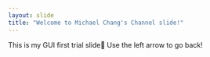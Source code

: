 ```yaml
---
layout: slide
title: "Welcome to Michael Chang's Channel slide!"
---
```

This is my GUI first trial slide:tada:
Use the left arrow to go back!
